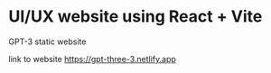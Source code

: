 # UI/UX website using React + Vite

GPT-3 static website

link to website https://gpt-three-3.netlify.app
